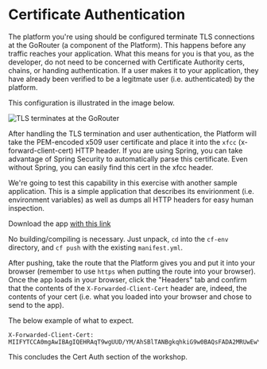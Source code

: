 # Certificate Authentication

The platform you're using should be configured terminate TLS connections at the GoRouter (a component of the Platform). This happens before any traffic reaches your application. What this means for you is that you, as the developer, do not need to be concerned with Certificate Authority certs, chains, or handing authentication. If a user makes it to your application, they have already been verified to be a legitmate user (i.e. authenticated) by the platform.

This configuration is illustrated in the image below.

![TLS terminates at the GoRouter](/docs/img/tls-pass-through.png)

After handling the TLS termination and user authentication, the Platform will take the PEM-encoded x509 user certificate and place it into the `xfcc` (x-forward-client-cert) HTTP header. If you are using Spring, you can take advantage of Spring Security to automatically parse this certificate. Even without Spring, you can easily find this cert in the xfcc header.

We're going to test this capability in this exercise with another sample application. This is a simple application that describes its envirionment (i.e. environment variables) as well as dumps all HTTP headers for easy human inspection.

Download the app [with this link](/docs/pkg/cf-env.tgz)

No building/compiling is necessary. Just unpack, `cd` into the `cf-env` directory, and `cf push` with the existing `manifest.yml`.

After pushing, take the route that the Platform gives you and put it into your browser (remember to use `https` when putting the route into your browser). Once the app loads in your browser, click the "Headers" tab and confirm that the contents of the `X-Forwarded-Client-Cert` header are, indeed, the contents of your cert (i.e. what you loaded into your browser and chose to send to the app).

The below example of what to expect.

```
X-Forwarded-Client-Cert:
MIIFYTCCA0mgAwIBAgIQEHRAqT9wgUUD/YM/AhSBlTANBgkqhkiG9w0BAQsFADA2MRUwEwYDVQQKEwxwd3MgZGFyayBkZXYxHTAbBgNVBAMTFHB3cyBkYXJrIGRldiBSb290IENBMB4XDTIwMTAxNTIxNDcxMloXDTIxMTAxNTIxNDcxMlowSzEeMBwGA1UEChMVcHdzIGRhcmsgZGV2IFVzZXIgUEtJMQ8wDQYDVQQLEwZQZW9wbGUxGDAWBgNVBAMTD1Ntb2tlIFRlc3QgVXNlcjCCAiIwDQYJKoZIhvcNAQEBBQADggIPADCCAgoCggIBAJsmQKstaPvcM6l
```

This concludes the Cert Auth section of the workshop.
